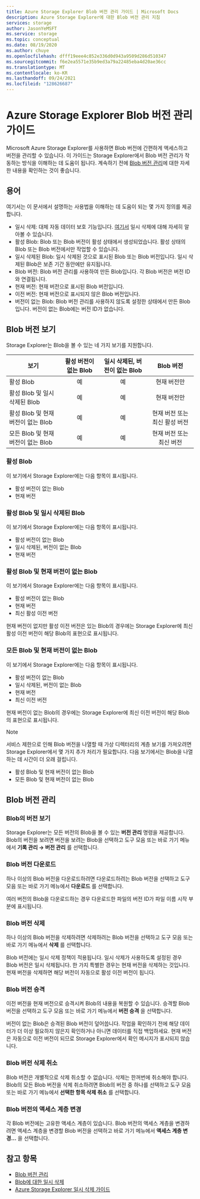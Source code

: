 ```yaml
---
title: Azure Storage Explorer Blob 버전 관리 가이드 | Microsoft Docs
description: Azure Storage Explorer에 대한 Blob 버전 관리 지침
services: storage
author: JasonYeMSFT
ms.service: storage
ms.topic: conceptual
ms.date: 08/19/2020
ms.author: chuye
ms.openlocfilehash: dfff19eee4c852e336d0d943a9509d286d510347
ms.sourcegitcommit: f6e2ea5571e35b9ed3a79a22485eba4d20ae36cc
ms.translationtype: MT
ms.contentlocale: ko-KR
ms.lasthandoff: 09/24/2021
ms.locfileid: "128626687"
---
```

# <a name="azure-storage-explorer-blob-versioning-guide"></a>Azure Storage Explorer Blob 버전 관리 가이드

Microsoft Azure Storage Explorer를 사용하면 Blob 버전에 간편하게 액세스하고 버전을 관리할 수 있습니다. 이 가이드는 Storage Explorer에서 Blob 버전 관리가 작동하는 방식을 이해하는 데 도움이 됩니다. 계속하기 전에 [Blob 버전 관리](../blobs/versioning-overview.md)에 대한 자세한 내용을 확인하는 것이 좋습니다.

## <a name="terminology"></a>용어

여기서는 이 문서에서 설명하는 사용법을 이해하는 데 도움이 되는 몇 가지 정의를 제공합니다.

- 일시 삭제: 대체 자동 데이터 보호 기능입니다. [여기서](../blobs/soft-delete-blob-overview.md) 일시 삭제에 대해 자세히 알아볼 수 있습니다.
- 활성 Blob: Blob 또는 Blob 버전이 활성 상태에서 생성되었습니다. 활성 상태의 Blob 또는 Blob 버전에서만 작업할 수 있습니다.
- 일시 삭제된 Blob: 일시 삭제된 것으로 표시된 Blob 또는 Blob 버전입니다. 일시 삭제된 Blob은 보존 기간 동안에만 유지됩니다.
- Blob 버전: Blob 버전 관리를 사용하여 만든 Blob입니다. 각 Blob 버전은 버전 ID와 연결됩니다.
- 현재 버전: 현재 버전으로 표시된 Blob 버전입니다.
- 이전 버전: 현재 버전으로 표시되지 않은 Blob 버전입니다.
- 버전이 없는 Blob: Blob 버전 관리를 사용하지 않도록 설정한 상태에서 만든 Blob입니다. 버전이 없는 Blob에는 버전 ID가 없습니다.

## <a name="view-blob-versions"></a>Blob 버전 보기

Storage Explorer는 Blob을 볼 수 있는 네 가지 보기를 지원합니다.

| 보기 | 활성 버전이 없는 Blob | 일시 삭제된, 버전이 없는 Blob | Blob 버전 |
| ---- | :----------: | :-----------: | :------------------: |
| 활성 Blob | 예 | 예 | 현재 버전만 |
| 활성 Blob 및 일시 삭제된 Blob | 예 | 예 | 현재 버전만 |
| 활성 Blob 및 현재 버전이 없는 Blob | 예 | 예 | 현재 버전 또는 최신 활성 버전 |
| 모든 Blob 및 현재 버전이 없는 Blob | 예 | 예 | 현재 버전 또는 최신 버전 |

### <a name="active-blobs"></a>활성 Blob

이 보기에서 Storage Explorer에는 다음 항목이 표시됩니다.

- 활성 버전이 없는 Blob
- 현재 버전

### <a name="active-blobs-and-soft-deleted-blobs"></a>활성 Blob 및 일시 삭제된 Blob

이 보기에서 Storage Explorer에는 다음 항목이 표시됩니다.

- 활성 버전이 없는 Blob
- 일시 삭제된, 버전이 없는 Blob
- 현재 버전

### <a name="active-blobs-and-blobs-without-current-version"></a>활성 Blob 및 현재 버전이 없는 Blob

이 보기에서 Storage Explorer에는 다음 항목이 표시됩니다.

- 활성 버전이 없는 Blob
- 현재 버전
- 최신 활성 이전 버전

현재 버전이 없지만 활성 이전 버전은 있는 Blob의 경우에는 Storage Explorer에 최신 활성 이전 버전이 해당 Blob의 표현으로 표시됩니다.

### <a name="all-blobs-and-blobs-without-current-version"></a>모든 Blob 및 현재 버전이 없는 Blob

이 보기에서 Storage Explorer에는 다음 항목이 표시됩니다.

- 활성 버전이 없는 Blob
- 일시 삭제된, 버전이 없는 Blob
- 현재 버전
- 최신 이전 버전

현재 버전이 없는 Blob의 경우에는 Storage Explorer에 최신 이전 버전이 해당 Blob의 표현으로 표시됩니다.

> [!NOTE]
> 서비스 제한으로 인해 Blob 버전을 나열할 때 가상 디렉터리의 계층 보기를 가져오려면 Storage Explorer에서 몇 가지 추가 처리가 필요합니다. 다음 보기에서는 Blob을 나열하는 데 시간이 더 오래 걸립니다.
>
> - 활성 Blob 및 현재 버전이 없는 Blob
> - 모든 Blob 및 현재 버전이 없는 Blob

## <a name="manage-blob-versions"></a>Blob 버전 관리

### <a name="view-versions-of-a-blob"></a>Blob의 버전 보기

Storage Explorer는 모든 버전의 Blob을 볼 수 있는 **버전 관리** 명령을 제공합니다. Blob의 버전을 보려면 버전을 보려는 Blob을 선택하고 도구 모음 또는 바로 가기 메뉴에서 **기록 관리 &rarr; 버전 관리** 를 선택합니다.

### <a name="download-blob-versions"></a>Blob 버전 다운로드

하나 이상의 Blob 버전을 다운로드하려면 다운로드하려는 Blob 버전을 선택하고 도구 모음 또는 바로 가기 메뉴에서 **다운로드** 를 선택합니다.

여러 버전의 Blob을 다운로드하는 경우 다운로드한 파일의 버전 ID가 파일 이름 시작 부분에 표시됩니다.

### <a name="delete-blob-versions"></a>Blob 버전 삭제

하나 이상의 Blob 버전을 삭제하려면 삭제하려는 Blob 버전을 선택하고 도구 모음 또는 바로 가기 메뉴에서 **삭제** 를 선택합니다.

Blob 버전에는 일시 삭제 정책이 적용됩니다. 일시 삭제가 사용하도록 설정된 경우 Blob 버전은 일시 삭제됩니다. 한 가지 특별한 경우는 현재 버전을 삭제하는 것입니다. 현재 버전을 삭제하면 해당 버전이 자동으로 활성 이전 버전이 됩니다.

### <a name="promote-blob-version"></a>Blob 버전 승격

이전 버전을 현재 버전으로 승격시켜 Blob의 내용을 복원할 수 있습니다. 승격할 Blob 버전을 선택하고 도구 모음 또는 바로 가기 메뉴에서 **버전 승격** 을 선택합니다.

버전이 없는 Blob은 승격된 Blob 버전이 덮어씁니다. 작업을 확인하기 전에 해당 데이터가 더 이상 필요하지 않은지 확인하거나 아니면 데이터를 직접 백업하세요. 현재 버전은 자동으로 이전 버전이 되므로 Storage Explorer에서 확인 메시지가 표시되지 않습니다.

### <a name="undelete-blob-version"></a>Blob 버전 삭제 취소

Blob 버전은 개별적으로 삭제 취소할 수 없습니다. 삭제는 한꺼번에 취소해야 합니다. Blob의 모든 Blob 버전을 삭제 취소하려면 Blob의 버전 중 하나를 선택하고 도구 모음 또는 바로 가기 메뉴에서 **선택한 항목 삭제 취소** 를 선택합니다.

### <a name="change-access-tier-of-blob-versions"></a>Blob 버전의 액세스 계층 변경

각 Blob 버전에는 고유한 액세스 계층이 있습니다. Blob 버전의 액세스 계층을 변경하려면 액세스 계층을 변경할 Blob 버전을 선택하고 바로 가기 메뉴에서 **액세스 계층 변경...** 을 선택합니다.

## <a name="see-also"></a>참고 항목

- [Blob 버전 관리](../blobs/versioning-overview.md)
- [Blob에 대한 일시 삭제](../blobs/soft-delete-blob-overview.md)
- [Azure Storage Explorer 일시 삭제 가이드](./storage-explorer-soft-delete.md)
